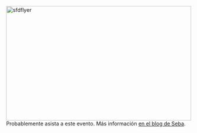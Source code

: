 <html><body><img class="aligncenter size-full wp-image-1815" title="sfdflyer" src="/wp-content/uploads/2009/09/sfdflyer.jpg" alt="sfdflyer" width="500" height="311">Probablemente asista a este evento. Más información <a href="http://criadoindomable.wordpress.com/2009/09/09/software-freedom-day-2009-rosario/" target="_blank">en el blog de Seba</a>.</body></html>